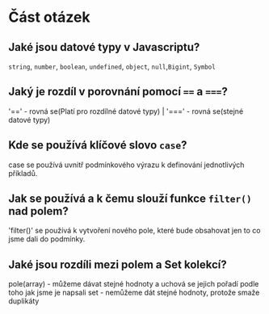 # Část otázek

## Jaké jsou datové typy v Javascriptu?
`string`, `number`, `boolean`, `undefined`, `object`, `null`,`Bigint`, `Symbol`
## Jaký je rozdíl v porovnání pomocí `==` a `===`?
'==' - rovná se(Platí pro rozdílné datové typy) | '===' - rovná se(stejné datové typy)
## Kde se používá klíčové slovo `case`?
case se používá uvnitř podmínkového výrazu k definování jednotlivých příkladů.
## Jak se používá a k čemu slouží funkce `filter()` nad polem?
'filter()' se používá k vytvoření nového pole, které bude obsahovat jen to co jsme dali do podmínky.
## Jaké jsou rozdíli mezi polem a Set kolekcí?
pole(array) - můžeme dávat stejné hodnoty a uchová se jejich pořadí podle toho jak jsme je napsali
set - nemůžeme dát stejné hodnoty, protože smaže duplikáty 
